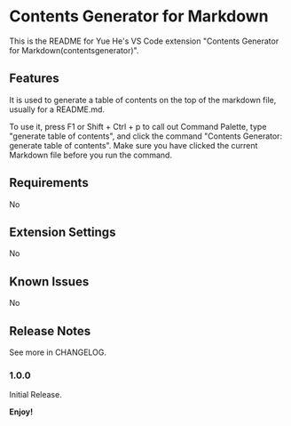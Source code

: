 # Contents Generator for Markdown

This is the README for Yue He's VS Code extension "Contents Generator for Markdown(contentsgenerator)".

## Features

It is used to generate a table of contents on the top of the markdown file, usually for a README.md. 

To use it, press F1 or Shift + Ctrl + p to call out Command Palette, type "generate table of contents", and click the command "Contents Generator: generate table of contents". Make sure you have clicked the current Markdown file before you run the command.

## Requirements

No

## Extension Settings

No

## Known Issues

No

## Release Notes

See more in CHANGELOG.

### 1.0.0

Initial Release.

**Enjoy!**
